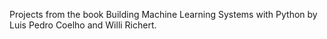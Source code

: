 Projects from the book Building Machine Learning Systems with Python by Luis Pedro Coelho and Willi Richert.
